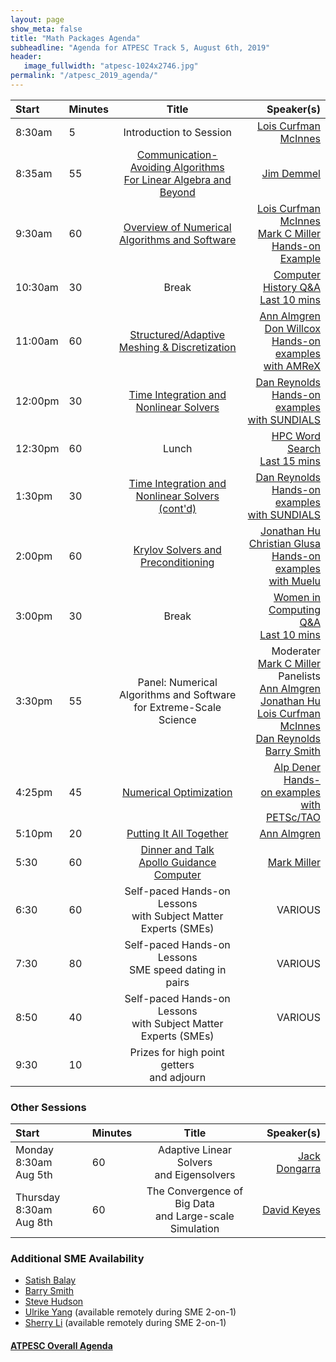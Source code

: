 ```yaml
---
layout: page
show_meta: false
title: "Math Packages Agenda"
subheadline: "Agenda for ATPESC Track 5, August 6th, 2019"
header:
   image_fullwidth: "atpesc-1024x2746.jpg"
permalink: "/atpesc_2019_agenda/"
---
```



|Start|Minutes|Title|Speaker(s)|
|:----|:------|:---:|------:|
|8:30am|5|Introduction to Session|[Lois Curfman McInnes][lcm]|
|8:35am|55|[Communication-Avoiding Algorithms<br>For Linear Algebra and Beyond][jd-slides] |[Jim Demmel][jd]|
|9:30am|60|[Overview of Numerical<br>Algorithms and Software][lcm-slides] |[Lois Curfman McInnes][lcm]<br>[Mark C Miller][mcm]<br>[Hands-on Example][l27]|
|10:30am|30|Break|[Computer History Q&A<br>Last 10 mins][game1]|
|11:00am|60|[Structured/Adaptive<br>Meshing & Discretization][aa-slides] |[Ann Almgren][aa]<br>[Don Willcox][dw]<br>[Hands-on examples][l28]<br>[with AMReX][w20]|
|12:00pm|30|[Time Integration and<br>Nonlinear Solvers][dr-slides] |[Dan Reynolds][dr]<br>[Hands-on examples][l22]<br>[with SUNDIALS][w23]|
|12:30pm|60|Lunch|[HPC Word Search<br>Last 15 mins][game3]|
|1:30pm|30|[Time Integration and<br>Nonlinear Solvers (cont'd)][dr-slides] |[Dan Reynolds][dr]<br>[Hands-on examples][l22]<br>[with SUNDIALS][w23]|
|2:00pm|60|[Krylov Solvers and<br>Preconditioning][jh-slides] | [Jonathan Hu][jh]<br>[Christian Glusa][cg]<br>[Hands-on examples][l23]<br>[with Muelu][w24]|
|3:00pm|30|Break|[Women in Computing Q&A<br>Last 10 mins][game2]|
|3:30pm|55|Panel: Numerical Algorithms and Software<br>for Extreme-Scale Science | Moderater<br>[Mark C Miller][mcm]<br>Panelists<br>[Ann Almgren][aa]<br>[Jonathan Hu][jh]<br>[Lois Curfman McInnes][lcm]<br>[Dan Reynolds][dr]<br>[Barry Smith][bs]|
|4:25pm|45|[Numerical Optimization][ad-slides] |[Alp Dener][ad]<br>[Hands-on&nbsp;examples][l25]<br>[with PETSc/TAO][w10]|
|5:10pm|20|[Putting It All Together][XX] |[Ann Almgren][aa]|
|5:30|60|[Dinner and Talk<br>Apollo Guidance Computer][XX] | [Mark Miller][mcm]|
|6:30|60|Self-paced Hands-on Lessons<br>with Subject Matter Experts (SMEs)|VARIOUS|
|7:30|80|Self-paced Hands-on Lessons<br>SME speed dating in pairs|VARIOUS|
|8:50|40|Self-paced Hands-on Lessons<br>with Subject Matter Experts (SMEs)|VARIOUS|
|9:30|10|Prizes for high point getters<br>and adjourn||

### Other Sessions 

|Start|Minutes|Title|Speaker(s)|
|:----|:------|:---:|------:|
|Monday 8:30am<br>Aug 5th|60|Adaptive Linear Solvers<br>and Eigensolvers|[Jack Dongarra][jd2]|
|Thursday 8:30am<br>Aug 8th|60|The Convergence of Big Data<br>and Large-scale Simulation|[David Keyes][dk]|

### Additional SME Availability

* [Satish Balay][sb]
* [Barry Smith][bs]
* [Steve Hudson][sh]
* [Ulrike Yang][uy] (available remotely during SME 2-on-1)
* [Sherry Li][sl]  (available remotely during SME 2-on-1)

#### [ATPESC Overall Agenda](http://extremecomputingtraining.anl.gov/agenda-2019/)

[XX]: http://extremecomputingtraining.anl.gov/agenda-2019
[m1]: <mailto:curfman@mcs.anl.gov>
[m2]: <mailto:tmunson@mcs.anl.gov>
[m3]: <mailto:hongzh@mcs.anl.gov>
[m4]: <mailto:miller86@llnl.gov>
[m5]: <mailto:ASAlmgren@lbl.gov>
[m6]: <mailto:DEWillcox@lbl.gov>
[m7]: <mailto:demmel@cs.berkeley.edu>
[m8]: <mailto:reynolds@smu.edu>
[m9]: <mailto:jhu@sandia.gov>
[m10]: <mailto:caglusa@sandia.gov>
[m11]: <mailto:bsmith@mcs.anl.gov>
[m12]: <mailto:adener@anl.gov>


[w1]: https://ccse.lbl.gov/index.html
[w2]: https://computation.llnl.gov
[w10]: http://www.mcs.anl.gov/petsc
[w12]: https://www.mcs.anl.gov
[w15]: http://crd.lbl.gov
[w19]: http://www.mcs.anl.gov/research/projects/tao/tao-deprecated/index.html
[w20]: https://amrex-codes.github.io
[w21]: https://eecs.berkeley.edu
[w22]: https://www.smu.edu/Dedman/academics/departments/math
[w23]: https://computation.llnl.gov/projects/sundials
[w24]: https://trilinos.github.io/muelu.html
[w25]: https://xsdk.info


[l21]: ../lessons/mfem_convergence/
[l22]: ../lessons/time_integrators/sundials
[l23]: ../lessons/krylov_amg/
[l24]: ../lessons/superlu_mfem/
[l25]: ../lessons/obstacle_tao/
[l27]: ../lessons/hand_coded_heat/
[l28]: ../lessons/amrex/

[lcm]: {{site.url}}{{site.baseurl}}/presenters/#lois-curfman-mcinnes
[mcm]: {{site.url}}{{site.baseurl}}/presenters/#mark-c-miller
[aa]: {{site.url}}{{site.baseurl}}/presenters/#ann-almgren
[dw]: {{site.url}}{{site.baseurl}}/presenters/#don-willcox
[dr]: {{site.url}}{{site.baseurl}}/presenters/#dan-reynolds
[dg]: {{site.url}}{{site.baseurl}}/presenters/#christian-glusa
[jh]: {{site.url}}{{site.baseurl}}/presenters/#jonathan-hu
[cg]: {{site.url}}{{site.baseurl}}/presenters/#christian-glusa
[ad]: {{site.url}}{{site.baseurl}}/presenters/#alp-dener
[sb]: {{site.url}}{{site.baseurl}}/presenters/#satish-balay
[bs]: {{site.url}}{{site.baseurl}}/presenters/#barry-smith
[uy]: {{site.url}}{{site.baseurl}}/presenters/#ulrike-yang
[sl]: {{site.url}}{{site.baseurl}}/presenters/#x-sherry-li
[jd]: {{site.url}}{{site.baseurl}}/presenters/#jim-demmel
[dk]: {{site.url}}{{site.baseurl}}/presenters/#david-keyes
[jd2]: {{site.url}}{{site.baseurl}}/presenters/#jack-dongarra
[sh]: {{site.url}}{{site.baseurl}}/presenters/#steve-hudson

[game1]: https://docs.google.com/forms/d/e/1FAIpQLSfxZ4UQyJAvQzsB80oLQ6NQ1pQDLYEVTF1RuNftSSvcmb78sg/viewform?usp=sf_link
[game2]: https://docs.google.com/forms/d/e/1FAIpQLSfKk7H2aW2eUfRzgZ5EP1jxVrulT9c23MEe7cD3_paOIqUCnQ/viewform?usp=sf_link
[game3]: https://docs.google.com/forms/d/e/1FAIpQLSdh5_OhuhV9jDEoYtgO3fsFO-rwoJ1pay62zMgcDi-vFuYFow/viewform?usp=sf_link

[jd-slides]: https://press3.mcs.anl.gov//atpesc/files/2019/08/ATPESC_2019_Track-5_3_8-6_835am_Demmel-Communication-Avoiding_Algorithms.pdf
[lcm-slides]: http://press3.mcs.anl.gov/atpesc/files/2019/08/ATPESC_2019_Track-5_4_8-6_930am_McInnes-Overview.pdf
[aa-slides]: http://press3.mcs.anl.gov/atpesc/files/2019/08/ATPESC_2019_Track-5_5_8-6_11am_Almgren-AMReX.pdf
[dr-slides]: http://press3.mcs.anl.gov/atpesc/files/2019/08/ATPESC_2019_Track-5_6_8-6_12pm_Reynolds-Time_Integration_and_Non-Linear_Solvers.pdf
[jh-slides]: http://press3.mcs.anl.gov/atpesc/files/2019/08/ATPESC_2019_Track-5_7_8-6_2pm_Hu-Krylov_Solvers_and_Preconditioning.pdf
[ad-slides]: http://press3.mcs.anl.gov/atpesc/files/2019/08/ATPESC_2019_Track-5_8_8-6_425pm_Dener-PETSc-TAO.pdf
